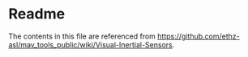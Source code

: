 # Readme
The contents in this file are referenced from https://github.com/ethz-asl/mav_tools_public/wiki/Visual-Inertial-Sensors.


